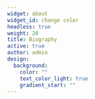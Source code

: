 ```yaml
---
widget: about
widget_id: change color
headless: true
weight: 20
title: Biography
active: true
author: admin
design:
  background:
    color: ""
    text_color_light: true
    gradient_start: ""
---
```


